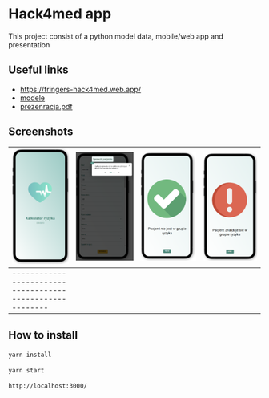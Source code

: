# Hack4med app

This project consist of a python model data, mobile/web app and presentation

## Useful links

- <https://fringers-hack4med.web.app/>
- [modele](./python/)
- [prezenracja.pdf](<./prezentacja).pdf>)

## Screenshots

| ![screenshot_1](/screenshots/mobile_app_screenshot.png)  | ![screenshot_2](/screenshots/mobile_app_screenshot2.png) | ![screenshot_3](/screenshots/mobile_app_screenshot3.png) | ![screenshot_4](/screenshots/mobile_app_screenshot4.png) |
| -------------------------------------------------------- | -------------------------------------------------------- | -------------------------------------------------------- | -------------------------------------------------------- |
| -------------------------------------------------------- |

## How to install

`yarn install`

`yarn start`

`http://localhost:3000/`
